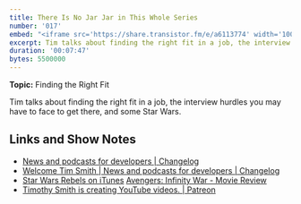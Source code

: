```yaml
---
title: There Is No Jar Jar in This Whole Series
number: '017'
embed: "<iframe src='https://share.transistor.fm/e/a6113774' width='100%' height='180' frameborder='0' scrolling='no' seamless='true' style='width:100%; height:180px;'></iframe>"
excerpt: Tim talks about finding the right fit in a job, the interview hurdles you may have to face to get there, and some Star Wars.
duration: '00:07:47'
bytes: 5500000
---
```


**Topic:** Finding the Right Fit

Tim talks about finding the right fit in a job, the interview hurdles you may have to face to get there, and some Star Wars.

## Links and Show Notes

- [News and podcasts for developers \| Changelog](https://changelog.com/)
- [Welcome Tim Smith \| News and podcasts for developers \| Changelog](https://changelog.com/posts/welcome-tim-smith)
- [Star Wars Rebels on iTunes](https://geo.itunes.apple.com/us/tv-season/star-wars-rebels-the-complete-series/id1367649209?)
  [Avengers: Infinity War - Movie Review](https://www.youtube.com/watch?v=OloPs9OmlPA)
- [Timothy Smith is creating YouTube videos. \| Patreon](https://www.patreon.com/smithtimmytim)
